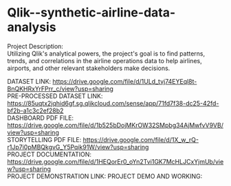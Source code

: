 # Qlik--synthetic-airline-data-analysis
Project Description:  
Utilizing Qlik's analytical powers, the project's goal is to find patterns, trends, and correlations in the airline operations data to help airlines, airports, and other relevant stakeholders make decisions.

DATASET LINK: https://drive.google.com/file/d/1ULd_tvj74EYEql8t-BnQKHRxYrFPrr_c/view?usp=sharing     
PRE-PROCESSED DATASET LINK: https://85uqtx2jqhid6gf.sg.qlikcloud.com/sense/app/71fd7f38-dc25-42fd-bf2b-a1c3c2ef28b2          
DASHBOARD PDF FILE: https://drive.google.com/file/d/1b525bDojMKrOW32SMpbg34AjMwfvV9VB/view?usp=sharing                         
STORYTELLING PDF FILE: https://drive.google.com/file/d/1X_w_rQ-r1Jp7i0pMBQkgvG_Y5Pqik91W/view?usp=sharing         
PROJECT DOCUMENTATION: https://drive.google.com/file/d/1HEQorEr0_oYn2Tvi1GK7McHLJCxYjmUb/view?usp=sharing          
PROJECT DEMONSTRATION LINK: 
PROJECT DEMO AND WORKING: 
